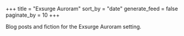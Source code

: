 +++
title = "Exsurge Auroram"
sort_by = "date"
generate_feed = false
paginate_by = 10
+++

Blog posts and fiction for the Exsurge Auroram setting.